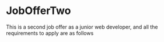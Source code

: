 # JobOfferTwo
This is a second job offer as a junior web developer, and all the requirements to apply are as follows
